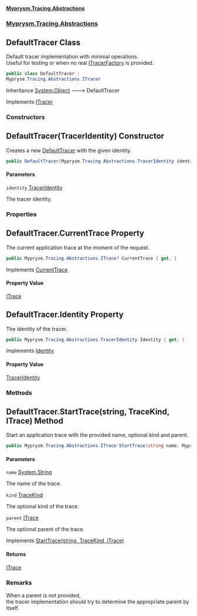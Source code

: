 #### [Myprysm.Tracing.Abstractions](index.md 'index')
### [Myprysm.Tracing.Abstractions](index.md#Myprysm.Tracing.Abstractions 'Myprysm.Tracing.Abstractions')

## DefaultTracer Class

Default tracer implementation with minimal operations.  
Useful for testing or when no real [ITracerFactory](Myprysm.Tracing.Abstractions.ITracerFactory.md 'Myprysm.Tracing.Abstractions.ITracerFactory') is provided.

```csharp
public class DefaultTracer :
Myprysm.Tracing.Abstractions.ITracer
```

Inheritance [System.Object](https://docs.microsoft.com/en-us/dotnet/api/System.Object 'System.Object') &#129106; DefaultTracer

Implements [ITracer](Myprysm.Tracing.Abstractions.ITracer.md 'Myprysm.Tracing.Abstractions.ITracer')
### Constructors

<a name='Myprysm.Tracing.Abstractions.DefaultTracer.DefaultTracer(Myprysm.Tracing.Abstractions.TracerIdentity)'></a>

## DefaultTracer(TracerIdentity) Constructor

Creates a new [DefaultTracer](Myprysm.Tracing.Abstractions.DefaultTracer.md 'Myprysm.Tracing.Abstractions.DefaultTracer') with the given identity.

```csharp
public DefaultTracer(Myprysm.Tracing.Abstractions.TracerIdentity identity);
```
#### Parameters

<a name='Myprysm.Tracing.Abstractions.DefaultTracer.DefaultTracer(Myprysm.Tracing.Abstractions.TracerIdentity).identity'></a>

`identity` [TracerIdentity](Myprysm.Tracing.Abstractions.TracerIdentity.md 'Myprysm.Tracing.Abstractions.TracerIdentity')

The tracer identity.
### Properties

<a name='Myprysm.Tracing.Abstractions.DefaultTracer.CurrentTrace'></a>

## DefaultTracer.CurrentTrace Property

The current application trace at the moment of the request.

```csharp
public Myprysm.Tracing.Abstractions.ITrace? CurrentTrace { get; }
```

Implements [CurrentTrace](Myprysm.Tracing.Abstractions.ITracer.md#Myprysm.Tracing.Abstractions.ITracer.CurrentTrace 'Myprysm.Tracing.Abstractions.ITracer.CurrentTrace')

#### Property Value
[ITrace](Myprysm.Tracing.Abstractions.ITrace.md 'Myprysm.Tracing.Abstractions.ITrace')

<a name='Myprysm.Tracing.Abstractions.DefaultTracer.Identity'></a>

## DefaultTracer.Identity Property

The identity of the tracer.

```csharp
public Myprysm.Tracing.Abstractions.TracerIdentity Identity { get; }
```

Implements [Identity](Myprysm.Tracing.Abstractions.ITracer.md#Myprysm.Tracing.Abstractions.ITracer.Identity 'Myprysm.Tracing.Abstractions.ITracer.Identity')

#### Property Value
[TracerIdentity](Myprysm.Tracing.Abstractions.TracerIdentity.md 'Myprysm.Tracing.Abstractions.TracerIdentity')
### Methods

<a name='Myprysm.Tracing.Abstractions.DefaultTracer.StartTrace(string,Myprysm.Tracing.Abstractions.TraceKind,Myprysm.Tracing.Abstractions.ITrace)'></a>

## DefaultTracer.StartTrace(string, TraceKind, ITrace) Method

Start an application trace with the provided name, optional kind and parent.

```csharp
public Myprysm.Tracing.Abstractions.ITrace StartTrace(string name, Myprysm.Tracing.Abstractions.TraceKind kind=Myprysm.Tracing.Abstractions.TraceKind.Internal, Myprysm.Tracing.Abstractions.ITrace? parent=null);
```
#### Parameters

<a name='Myprysm.Tracing.Abstractions.DefaultTracer.StartTrace(string,Myprysm.Tracing.Abstractions.TraceKind,Myprysm.Tracing.Abstractions.ITrace).name'></a>

`name` [System.String](https://docs.microsoft.com/en-us/dotnet/api/System.String 'System.String')

The name of the trace.

<a name='Myprysm.Tracing.Abstractions.DefaultTracer.StartTrace(string,Myprysm.Tracing.Abstractions.TraceKind,Myprysm.Tracing.Abstractions.ITrace).kind'></a>

`kind` [TraceKind](Myprysm.Tracing.Abstractions.TraceKind.md 'Myprysm.Tracing.Abstractions.TraceKind')

The optional kind of the trace.

<a name='Myprysm.Tracing.Abstractions.DefaultTracer.StartTrace(string,Myprysm.Tracing.Abstractions.TraceKind,Myprysm.Tracing.Abstractions.ITrace).parent'></a>

`parent` [ITrace](Myprysm.Tracing.Abstractions.ITrace.md 'Myprysm.Tracing.Abstractions.ITrace')

The optional parent of the trace.

Implements [StartTrace(string, TraceKind, ITrace)](Myprysm.Tracing.Abstractions.ITracer.md#Myprysm.Tracing.Abstractions.ITracer.StartTrace(string,Myprysm.Tracing.Abstractions.TraceKind,Myprysm.Tracing.Abstractions.ITrace) 'Myprysm.Tracing.Abstractions.ITracer.StartTrace(string, Myprysm.Tracing.Abstractions.TraceKind, Myprysm.Tracing.Abstractions.ITrace)')

#### Returns
[ITrace](Myprysm.Tracing.Abstractions.ITrace.md 'Myprysm.Tracing.Abstractions.ITrace')

### Remarks
When a parent is not provided,  
the tracer implementation should try to determine the appropriate parent by itself.